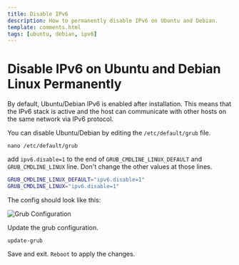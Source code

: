 ```yaml
---
title: Disable IPv6
description: How to permanently disable IPv6 on Ubuntu and Debian.
template: comments.html
tags: [ubuntu, debian, ipv6]
---
```


# Disable IPv6 on Ubuntu and Debian Linux Permanently

By default, Ubuntu/Debian IPv6 is enabled after installation. This means that the IPv6 stack is active and the host can communicate with other hosts on the same network via IPv6 protocol.

You can disable Ubuntu/Debian by editing the `/etc/default/grub` file.

```shell
nano /etc/default/grub
```

add `ipv6.disable=1` to the end of `GRUB_CMDLINE_LINUX_DEFAULT` and `GRUB_CMDLINE_LINUX` line. Don't change the other values at those lines.

```bash
GRUB_CMDLINE_LINUX_DEFAULT="ipv6.disable=1"
GRUB_CMDLINE_LINUX="ipv6.disable=1"
```

The config should look like this:

![Grub Configuration][grub-configuration-img]

Update the grub configuration.

```shell
update-grub
```

Save and exit. `Reboot` to apply the changes.

<!-- appendices -->

<!-- urls -->

<!-- images -->

[grub-configuration-img]: /assets/images/f1f18772-f881-11ec-9918-afad89ede03c.jpg 'Grub Configuration'

<!-- end appendices -->
